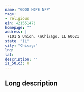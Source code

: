 ```yaml
---
name: "GOOD HOPE NFP"
tags:
- religious
ein: 421551472
homepage: ""
address: |
 7101 S Union, \nChicago, IL 60621
state: "IL"
city: "Chicago"
lng: 
lat: 
description: ""
is_501c3: X
---
```


## Long description


